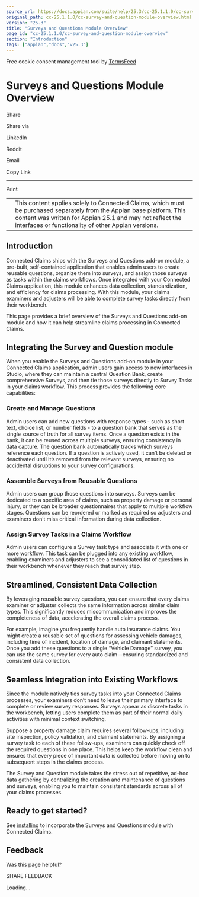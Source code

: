 ```yaml
---
source_url: https://docs.appian.com/suite/help/25.3/cc-25.1.1.0/cc-survey-and-question-module-overview.html
original_path: cc-25.1.1.0/cc-survey-and-question-module-overview.html
version: "25.3"
title: "Surveys and Questions Module Overview"
page_id: "cc-25.1.1.0/cc-survey-and-question-module-overview"
section: "Introduction"
tags: ["appian","docs","v25.3"]
---
```



Free cookie consent management tool by [TermsFeed](https://www.termsfeed.com/)

# Surveys and Questions Module Overview

Share

Share via

LinkedIn

Reddit

Email

Copy Link

* * *

Print

<table><tbody><tr><td><i class="fa fa-check-square-o" aria-hidden="true"></i></td><td>This content applies solely to Connected Claims, which must be purchased separately from the Appian base platform. This content was written for Appian 25.1 and may not reflect the interfaces or functionality of other Appian versions.</td></tr></tbody></table>

## Introduction

Connected Claims ships with the Surveys and Questions add-on module, a pre-built, self-contained application that enables admin users to create reusable questions, organize them into surveys, and assign those surveys as tasks within the claims workflows. Once integrated with your Connected Claims application, this module enhances data collection, standardization, and efficiency for claims processing. With this module, your claims examiners and adjusters will be able to complete survey tasks directly from their workbench.

This page provides a brief overview of the Surveys and Questions add-on module and how it can help streamline claims processing in Connected Claims.

## Integrating the Survey and Question module

When you enable the Surveys and Questions add-on module in your Connected Claims application, admin users gain access to new interfaces in Studio, where they can maintain a central Question Bank, create comprehensive Surveys, and then tie those surveys directly to Survey Tasks in your claims workflow. This process provides the following core capabilities:

### Create and Manage Questions

Admin users can add new questions with response types - such as short text, choice list, or number fields - to a question bank that serves as the single source of truth for all survey items. Once a question exists in the bank, it can be reused across multiple surveys, ensuring consistency in data capture. The question bank automatically tracks which surveys reference each question. If a question is actively used, it can’t be deleted or deactivated until it’s removed from the relevant surveys, ensuring no accidental disruptions to your survey configurations.

### Assemble Surveys from Reusable Questions

Admin users can group those questions into surveys. Surveys can be dedicated to a specific area of claims, such as property damage or personal injury, or they can be broader questionnaires that apply to multiple workflow stages. Questions can be reordered or marked as required so adjusters and examiners don’t miss critical information during data collection.

### Assign Survey Tasks in a Claims Workflow

Admin users can configure a Survey task type and associate it with one or more workflow. This task can be plugged into any existing workflow, enabling examiners and adjusters to see a consolidated list of questions in their workbench whenever they reach that survey step.

## Streamlined, Consistent Data Collection

By leveraging reusable survey questions, you can ensure that every claims examiner or adjuster collects the same information across similar claim types. This significantly reduces miscommunication and improves the completeness of data, accelerating the overall claims process.

For example, imagine you frequently handle auto insurance claims. You might create a reusable set of questions for assessing vehicle damages, including time of incident, location of damage, and claimant statements. Once you add these questions to a single “Vehicle Damage” survey, you can use the same survey for every auto claim—ensuring standardized and consistent data collection.

## Seamless Integration into Existing Workflows

Since the module natively ties survey tasks into your Connected Claims processes, your examiners don’t need to leave their primary interface to complete or review survey responses. Surveys appear as discrete tasks in the workbench, letting users complete them as part of their normal daily activities with minimal context switching.

Suppose a property damage claim requires several follow-ups, including site inspection, policy validation, and claimant statements. By assigning a survey task to each of these follow-ups, examiners can quickly check off the required questions in one place. This helps keep the workflow clean and ensures that every piece of important data is collected before moving on to subsequent steps in the claims process.

The Survey and Question module takes the stress out of repetitive, ad-hoc data gathering by centralizing the creation and maintenance of questions and surveys, enabling you to maintain consistent standards across all of your claims processes.

## Ready to get started?

See [installing](cc-install-survey-and-question-module.html) to incorporate the Surveys and Questions module with Connected Claims.

## Feedback

Was this page helpful?

SHARE FEEDBACK

Loading...